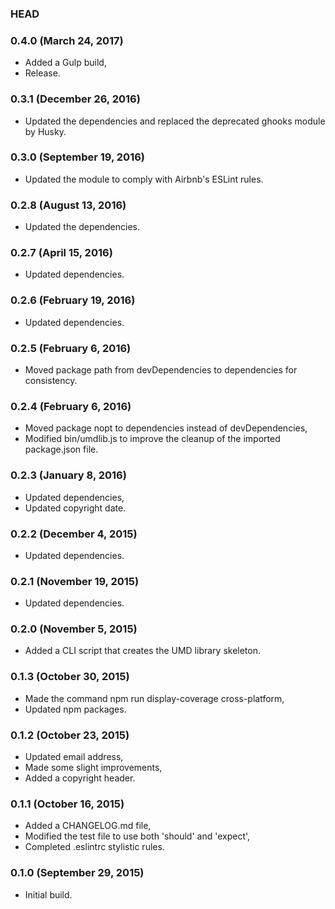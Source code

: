 ### HEAD

### 0.4.0 (March 24, 2017)

  * Added a Gulp build,
  * Release.


### 0.3.1 (December 26, 2016)

  * Updated the dependencies and replaced the deprecated ghooks module by Husky.


### 0.3.0 (September 19, 2016)

  * Updated the module to comply with Airbnb's ESLint rules.


### 0.2.8 (August 13, 2016)

  * Updated the dependencies.


### 0.2.7 (April 15, 2016)

  * Updated dependencies.


### 0.2.6 (February 19, 2016)

  * Updated dependencies.


### 0.2.5 (February 6, 2016)

  * Moved package path from devDependencies to dependencies for consistency.


### 0.2.4 (February 6, 2016)

  * Moved package nopt to dependencies instead of devDependencies,
  * Modified bin/umdlib.js to improve the cleanup of the imported package.json file.


### 0.2.3 (January 8, 2016)

  * Updated dependencies,
  * Updated copyright date.


### 0.2.2 (December 4, 2015)

  * Updated dependencies.


### 0.2.1 (November 19, 2015)

  * Updated dependencies.


### 0.2.0 (November 5, 2015)

  * Added a CLI script that creates the UMD library skeleton.


### 0.1.3 (October 30, 2015)

  * Made the command npm run display-coverage cross-platform,
  * Updated npm packages.


### 0.1.2 (October 23, 2015)

  * Updated email address,
  * Made some slight improvements,
  * Added a copyright header.


### 0.1.1 (October 16, 2015)

  * Added a CHANGELOG.md file,
  * Modified the test file to use both 'should' and 'expect',
  * Completed .eslintrc stylistic rules.


### 0.1.0 (September 29, 2015)

  * Initial build.
